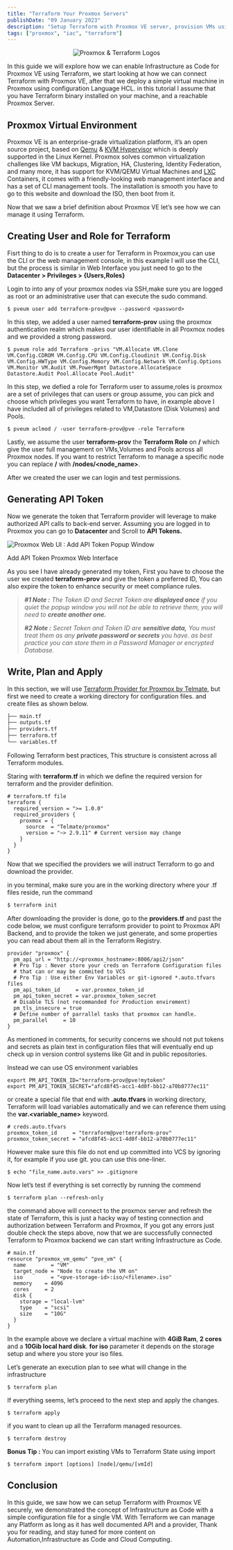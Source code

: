 ```yaml
---
title: "Terraform Your Proxmox Servers"
publishDate: "09 January 2023"
description: "Setup Terraform with Proxmox VE server, provision VMs using Infrastructure as Code"
tags: ["proxmox", "iac", "terraform"]
---
```


<div align="center">
<img  src="/proxmox-Terraform.png" alt="Proxmox & Terraform Logos">
</div>

In this guide we will explore how we can enable Infrastructure as Code for Proxmox VE using Terraform, we start looking at how we can connect Terraform with Proxmox VE, after that we deploy a simple virtual machine in Proxmox using configuration Language HCL. in this tutorial I assume that you have Terraform binary installed on your machine, and a reachable Proxmox Server.

## Proxmox Virtual Environment

Proxmox VE is an enterprise-grade virtualization platform, it’s an open source project, based on [Qemu](http://qemu.org) & [KVM Hypervisor](http://linux-kvm.org) which is deeply supported in the Linux Kernel. Proxmox solves common virtualization challenges like VM backups, Migration, HA, Clustering, Identity Federation, and many more, it has support for KVM/QEMU Virtual Machines and [LXC](http://linuxcontainers.org) Containers, it comes with a friendly-looking web management interface and has a set of CLI management tools. The installation is smooth you have to go to this website and download the ISO, then boot from it.

Now that we saw a brief definition about Proxmox VE let’s see how we can manage it using Terraform.

## Creating User and Role for Terraform

Fisrt thing to do is to create a user for Terraform in Proxmox,you can use the CLI or the web management console, in this example I will use the CLI, but the process is similar in Web Interface you just need to go to the **Datacenter > Privileges > {Users,Roles}**

Login to into any of your proxmox nodes via SSH,make sure you are logged as root or an administrative user that can execute the sudo command.

```shell
$ pveum user add terraform-prov@pve --password <password>
```

In this step, we added a user named **terraform-prov** using the proxmox authentication realm which makes our user identifiable in all Proxmox nodes and we provided a strong password.

```shell
$ pveum role add Terraform -privs "VM.Allocate VM.Clone VM.Config.CDROM VM.Config.CPU VM.Config.Cloudinit VM.Config.Disk VM.Config.HWType VM.Config.Memory VM.Config.Network VM.Config.Options VM.Monitor VM.Audit VM.PowerMgmt Datastore.AllocateSpace Datastore.Audit Pool.Allocate Pool.Audit"
```

In this step, we defied a role for Terraform user to assume,roles is proxmox are a set of privileges that can users or group assume, you can pick and choose which privileges you want Terraform to have, in example above I have included all of privileges related to VM,Datastore (Disk Volumes) and Pools.

```shell
$ pveum aclmod / -user terraform-prov@pve -role Terraform
```

Lastly, we assume the user **terraform-prov** the **Terraform Role** on **/** which give the user full management on VMs,Volumes and Pools across all Proxmox nodes. If you want to restrict Terraform to manage a specific node you can replace **/** with **/nodes/&lt;node_name&gt;**.

After we created the user we can login and test permissions.

## Generating API Token

Now we generate the token that Terraform provider will leverage to make authorized API calls to back-end server. Assuming you are logged in to Proxmox you can go to **Datacenter** and Scroll to **API Tokens.**

<img src="/gen-token-proxmox.webp" alt="Proxmox Web UI : Add API Token Popup Window">

Add API Token Proxmox Web Interface

As you see I have already generated my token, First you have to choose the user we created **terraform-prov** and give the token a preferred ID, You can also expire the token to enhance security or meet compliance rules.

> **_#1 Note :_** _The Token ID and Secret Token are_ **_displayed once_** _if you quiet the popup window you will not be able to retrieve them, you will need to_ **_create another one._**
>
> **_#2 Note :_** _Secret Token and Token ID are_ **_sensitive data,_** _You must treat them as any_ **_private password or secrets_** _you have. as best practice you can store them in a Password Manager or encrypted Database._

## Write, Plan and Apply

In this section, we will use [Terraform Provider for Proxmox by Telmate](https://registry.terraform.io/providers/Telmate/proxmox/), but first we need to create a working directory for configuration files. and create files as shown below.

```bash
├── main.tf
├── outputs.tf
├── providers.tf
├── terraform.tf
└── variables.tf
```

Following Terraform best practices, This structure is consistent across all Terraform modules.

Staring with **terraform.tf** in which we define the required version for terraform and the provider definition.

```hcl
# terraform.tf file
terraform {
  required_version = ">= 1.0.0"
  required_providers {
    proxmox = {
      source  = "Telmate/proxmox"
      version = "~> 2.9.11" # Current version may change
    }
  }
}
```

Now that we specified the providers we will instruct Terraform to go and download the provider.

in you terminal, make sure you are in the working directory where your .tf files reside, run the command

```bash
$ terraform init
```

After downloading the provider is done, go to the **providers.tf** and past the code below, we must configure terraform provider to point to Proxmox API Backend, and to provide the token we just generate, and some properties you can read about them all in the Terraform Registry.

```hcl
provider "proxmox" {
  pm_api_url = "http://<proxmox_hostname>:8006/api2/json"
  # Pro Tip : Never store your creds on Terraform Configuration files
  # that can or may be commited to VCS
  # Pro Tip : Use either Env Variables or git-ignored *.auto.tfvars files
  pm_api_token_id     = var.proxmox_token_id
  pm_api_token_secret = var.proxmox_token_secret
  # Disable TLS (not recommanded for Production envirement)
  pm_tls_insecure = true
  # Define number of parrallel tasks that proxmox can handle.
  pm_parallel     = 10
}
```

As mentioned in comments, for security concerns we should not put tokens and secrets as plain text in configuration files that will eventually end up check up in version control systems like Git and in public repositories.

Instead we can use OS environment variables

```shell
export PM_API_TOKEN_ID="terraform-prov@pve!mytoken"
export PM_API_TOKEN_SECRET="afcd8f45-acc1-4d0f-bb12-a70b0777ec11"
```

or create a special file that end with **.auto.tfvars** in working directory, Terraform will load variables automatically and we can reference them using the **var.&lt;variable_name&gt;** keyword.

```hcl
# creds.auto.tfvars
proxmox_token_id     = "terraform@pve!terraform-prov"
proxmox_token_secret = "afcd8f45-acc1-4d0f-bb12-a70b0777ec11"
```

However make sure this file do not end up committed into VCS by ignoring it, for example if you use git. you can use this one-liner.

```shell
$ echo "file_name.auto.vars" >> .gitignore
```

Now let’s test if everything is set correctly by running the commend

```shell
$ terraform plan --refresh-only
```

the command above will connect to the proxmox server and refresh the state of Terraform, this is just a hacky way of testing connection and authorization between Terraform and Proxmox, If you got any errors just double check the steps above, now that we are successfully connected Terraform to Proxmox backend we can start writing Infrastructure as Code.

```hcl
# main.tf
resource "proxmox_vm_qemu" "pve_vm" {
  name        = "VM"
  target_node = "Node to create the VM on"
  iso         = "<pve-storage-id>:iso/<filename>.iso"
  memory    = 4096
  cores     = 2
  disk {
    storage = "local-lvm"
    type    = "scsi"
    size    = "10G"
  }
}
```

In the example above we declare a virtual machine with **4GiB Ram**, **2 cores** and a **10Gib local hard disk**. **for iso** parameter it depends on the storage setup and where you store your iso files.

Let’s generate an execution plan to see what will change in the infrastructure

```shell
$ terraform plan
```

If everything seems, let’s proceed to the next step and apply the changes.

```shell
$ terraform apply
```

if you want to clean up all the Terraform managed resources.

```shell
$ terraform destroy
```

**Bonus Tip :** You can import existing VMs to Terraform State using import

```shell
$ terraform import [options] [node]/qemu/[vmId]
```

## Conclusion

In this guide, we saw how we can setup Terraform with Proxmox VE securely, we demonstrated the concept of Infrastructure as Code with a simple configuration file for a single VM. With Terraform we can manage any Platform as long as it has well documented API and a provider, Thank you for reading, and stay tuned for more content on Automation,Infrastructure as Code and Cloud Computing.
